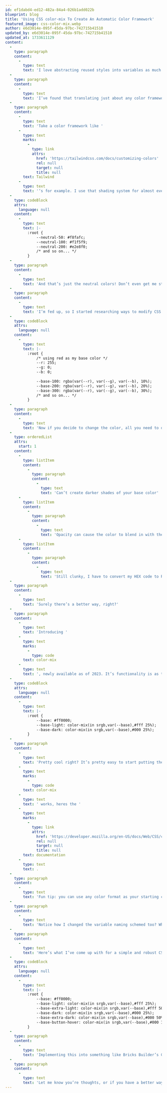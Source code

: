 ```yaml
---
id: ef1dabd4-ed12-482a-84a4-026b1add022b
blueprint: blog
title: 'Using CSS color-mix To Create An Automatic Color Framework'
featured_image: css-color-mix.webp
author: e6d3014e-095f-45da-97bc-742715b41510
updated_by: e6d3014e-095f-45da-97bc-742715b41510
updated_at: 1733611129
content:
  -
    type: paragraph
    content:
      -
        type: text
        text: 'I love abstracting reused styles into variables as much as the next developer, but when you get into colors, it can be a real headache.'
  -
    type: paragraph
    content:
      -
        type: text
        text: 'I’ve found that translating just about any color framework into CSS variables just is’t robust enough for any site that uses more than a few colors and shades.'
  -
    type: paragraph
    content:
      -
        type: text
        text: 'Take a color framework like '
      -
        type: text
        marks:
          -
            type: link
            attrs:
              href: 'https://tailwindcss.com/docs/customizing-colors'
              rel: null
              target: null
              title: null
        text: Tailwind
      -
        type: text
        text: '‘s for example. I use that shading system for almost every website I build, and it’s great! Until I decide to change my neutral color from Slate to Zinc. Manually setting each shade’s hex code get’s old real quick.'
  -
    type: codeBlock
    attrs:
      language: null
    content:
      -
        type: text
        text: |-
          :root {
              --neutral-50: #f8fafc;
              --neutral-100: #f1f5f9;
              --neutral-200: #e2e8f0;
              /* and so on... */
          }
  -
    type: paragraph
    content:
      -
        type: text
        text: 'And that’s just the neutral colors! Don’t even get me started on brand colors, call-to-action colors, accents and so on. It’s almost easier to not use variables for colors in the first place and just use Find And Replace if I need to make a change!'
  -
    type: paragraph
    content:
      -
        type: text
        text: 'I’m fed up, so I started researching ways to modify CSS colors. The first method I found was abstracting a base color out into it’s individual R, G, and B values, then inserting those values into an rgba() format with an opacity modifier to create shades. It looks like this:'
  -
    type: codeBlock
    attrs:
      language: null
    content:
      -
        type: text
        text: |-
          :root {
              /* using red as my base color */
              --r: 255;
              --g: 0;
              --b: 0;
            
              --base-100: rgba(var(--r), var(--g), var(--b), 10%);
              --base-200: rgba(var(--r), var(--g), var(--b), 20%);
              --base-300: rgba(var(--r), var(--g), var(--b), 30%);
              /* and so on... */
          }
  -
    type: paragraph
    content:
      -
        type: text
        text: 'Now if you decide to change the color, all you need to do is update the R, G, and B variables, and voila you have all your shades automatically. This is fine and all, but still clunky and limited:'
  -
    type: orderedList
    attrs:
      start: 1
    content:
      -
        type: listItem
        content:
          -
            type: paragraph
            content:
              -
                type: text
                text: 'Can’t create darker shades of your base color'
      -
        type: listItem
        content:
          -
            type: paragraph
            content:
              -
                type: text
                text: 'Opacity can cause the color to blend in with the background. Work’s fine on white and black background, but nothing else.'
      -
        type: listItem
        content:
          -
            type: paragraph
            content:
              -
                type: text
                text: 'Still clunky, I have to convert my HEX code to RGB, then update each value individually.'
  -
    type: paragraph
    content:
      -
        type: text
        text: 'Surely there’s a better way, right?'
  -
    type: paragraph
    content:
      -
        type: text
        text: 'Introducing '
      -
        type: text
        marks:
          -
            type: code
        text: color-mix
      -
        type: text
        text: ', newly available as of 2023. It’s functionality is as the name suggests, it mixes one color with another. The really great part of this, is that we can control how strongly we mix colors. Here’s a quick example showing how you can create light and dark shades of a base color by mixing white and black.'
  -
    type: codeBlock
    attrs:
      language: null
    content:
      -
        type: text
        text: |-
          :root {
              --base: #ff0000;
              --base-light: color-mix(in srgb,var(--base),#fff 25%);
              --base-dark: color-mix(in srgb,var(--base),#000 25%);
          }
  -
    type: paragraph
    content:
      -
        type: text
        text: 'Pretty cool right? It’s pretty easy to start putting the pieces together on what’s possible. If you wan’t to get into the weeds of how '
      -
        type: text
        marks:
          -
            type: code
        text: color-mix
      -
        type: text
        text: ' works, heres the '
      -
        type: text
        marks:
          -
            type: link
            attrs:
              href: 'https://developer.mozilla.org/en-US/docs/Web/CSS/color_value/color-mix'
              rel: null
              target: null
              title: null
        text: documentation
      -
        type: text
        text: .
  -
    type: paragraph
    content:
      -
        type: text
        text: 'Fun tip: you can use any color format as your starting color, even CSS shorthands like “red” or “blue.”'
  -
    type: paragraph
    content:
      -
        type: text
        text: 'Notice how I changed the variable naming schemed too? Who actually uses every shade? Instead I’ve opted for a simpler, more robust naming scheme. This way I can add extra in-between shades, or abstract out to different element types like a button’s hover state, so it does’t rely on a specific shade.'
  -
    type: paragraph
    content:
      -
        type: text
        text: 'Here’s what I’ve come up with for a simple and robust CSS color framework.'
  -
    type: codeBlock
    attrs:
      language: null
    content:
      -
        type: text
        text: |-
          :root {
              --base: #ff0000;
              --base-light: color-mix(in srgb,var(--base),#fff 25%);
              --base-extra-light: color-mix(in srgb,var(--base),#fff 50%);
              --base-dark: color-mix(in srgb,var(--base),#000 25%);
              --base-extra-dark: color-mix(in srgb,var(--base),#000 50%);
              --base-button-hover: color-mix(in srgb,var(--base),#000 10%);
          }
  -
    type: paragraph
    content:
      -
        type: text
        text: 'Implementing this into something like Bricks Builder’s Global Variables is a breeze. You can simply copy and paste the code above into the import feature.'
  -
    type: paragraph
    content:
      -
        type: text
        text: 'Let me know you’re thoughts, or if you have a better way of achieving this!'
---
```

